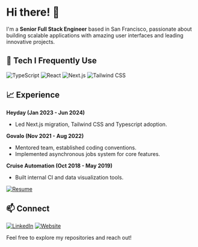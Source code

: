 # Hi there! 👋

I'm a **Senior Full Stack Engineer** based in San Francisco, passionate about building scalable applications with amazing user interfaces and leading innovative projects.

## 🚀 Tech I Frequently Use

![TypeScript](https://img.shields.io/badge/-TypeScript-3178C6?logo=typescript&logoColor=white&style=flat)
![React](https://img.shields.io/badge/-React-61DAFB?logo=react&logoColor=black&style=flat)
![Next.js](https://img.shields.io/badge/-Next.js-000000?logo=next.js&logoColor=white&style=flat)
![Tailwind CSS](https://img.shields.io/badge/-Tailwind%20CSS-38B2AC?logo=tailwind-css&logoColor=white&style=flat)

## 📈 Experience

**Heyday (Jan 2023 - Jun 2024)**
-  Led Next.js migration, Tailwind CSS and Typescript adoption.

**Govalo (Nov 2021 - Aug 2022)**
-  Mentored team, established coding conventions.
- Implemented asynchronous jobs system for core features.

**Cruise Automation (Oct 2018 - May 2019)**
-  Built internal CI and data visualization tools.

[![Resume](https://img.shields.io/badge/-View%20My%20Full%20Resume-4CAF50?logo=read-the-docs&logoColor=white&style=flat)](https://standardresume.co/r/nickradford)

## 📫 Connect

[![LinkedIn](https://img.shields.io/badge/-LinkedIn-0077B5?logo=linkedin&logoColor=white&style=flat)](https://linkedin.com/in/nickradford)
[![Website](https://img.shields.io/badge/-Website-000000?logo=google-chrome&logoColor=white&style=flat)](https://nickradford.dev)

Feel free to explore my repositories and reach out!
